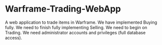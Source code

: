 # Warframe-Trading-WebApp
A web application to trade items in Warframe.
We have implemented Buying fully.
We need to finish fully implementing Selling.
We need to begin on Trading.
We need administrator accounts and privileges (full database access).
